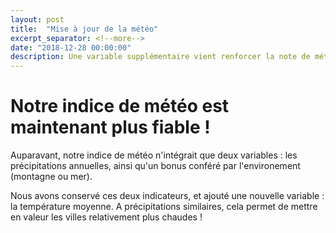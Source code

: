 ```yaml
---
layout: post
title:  "Mise à jour de la météo"
excerpt_separator: <!--more-->
date: "2018-12-28 00:00:00"
description: Une variable supplémentaire vient renforcer la note de météo !
---
```


# Notre indice de météo est maintenant plus fiable !

Auparavant, notre indice de météo n'intégrait que deux variables : les précipitations annuelles, ainsi qu'un bonus conféré par l'environement (montagne ou mer).

<!--more-->

Nous avons conservé ces deux indicateurs, et ajouté une nouvelle variable : la température moyenne. A précipitations similaires, cela permet de mettre en valeur les villes relativement plus chaudes !